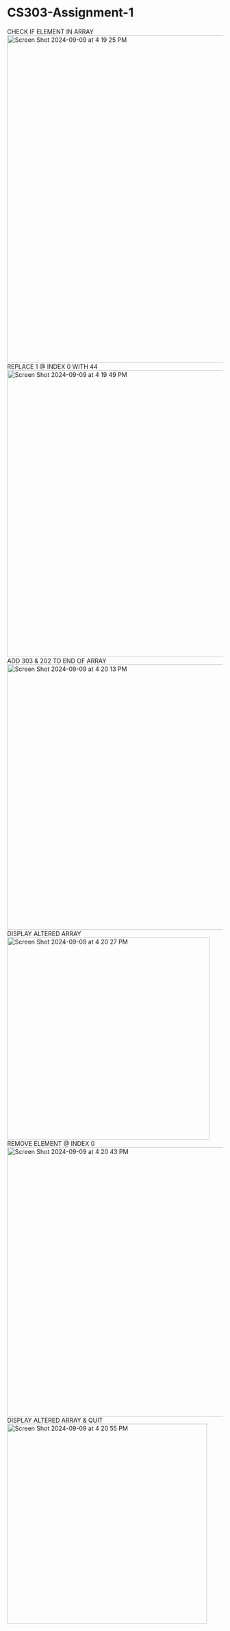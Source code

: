 # CS303-Assignment-1
CHECK IF ELEMENT IN ARRAY
<img width="765" alt="Screen Shot 2024-09-09 at 4 19 25 PM" src="https://github.com/user-attachments/assets/cff4401b-3543-417d-87b6-974f78440054">
REPLACE 1 @ INDEX 0 WITH 44
<img width="670" alt="Screen Shot 2024-09-09 at 4 19 49 PM" src="https://github.com/user-attachments/assets/d0b16c9c-9bfb-4775-bdfd-b0b25b0c003d">
ADD 303 & 202 TO END OF ARRAY
<img width="620" alt="Screen Shot 2024-09-09 at 4 20 13 PM" src="https://github.com/user-attachments/assets/a4eb30be-f55b-462c-9564-19f10733bd9c">
DISPLAY ALTERED ARRAY
<img width="473" alt="Screen Shot 2024-09-09 at 4 20 27 PM" src="https://github.com/user-attachments/assets/8f6df65e-4d5c-4874-8977-ecac65409181">
REMOVE ELEMENT @ INDEX 0
<img width="629" alt="Screen Shot 2024-09-09 at 4 20 43 PM" src="https://github.com/user-attachments/assets/9f8b72dc-478f-4537-94a5-2479e4fe7952">
DISPLAY ALTERED ARRAY & QUIT
<img width="467" alt="Screen Shot 2024-09-09 at 4 20 55 PM" src="https://github.com/user-attachments/assets/95e62fcc-87de-4446-a5ca-59136e558674">
